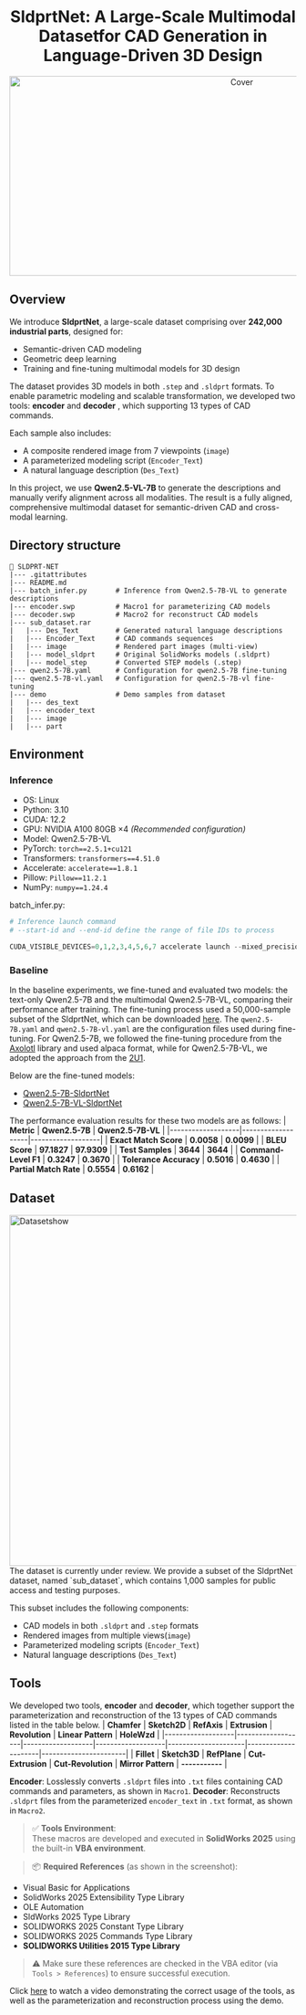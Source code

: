 
# <h1 align="center">SldprtNet: A Large-Scale Multimodal Datasetfor CAD Generation in Language-Driven 3D Design
<div align="center">
 <img width="800" height="350" alt="Cover"         
   src="https://github.com/user-attachments/assets/a7798122-b213-44eb-ba3d-4ad572e96e5d"
   />
   </div>

## Overview

We introduce **SldprtNet**, a large-scale dataset comprising over **242,000 industrial parts**, designed for:

- Semantic-driven CAD modeling  
- Geometric deep learning  
- Training and fine-tuning multimodal models for 3D design

The dataset provides 3D models in both `.step` and `.sldprt` formats. To enable parametric modeling and scalable transformation, we developed two tools: **encoder** and **decoder** , which supporting 13 types of CAD commands.

Each sample also includes:
- A composite rendered image from 7 viewpoints (`image`)  
- A parameterized modeling script (`Encoder_Text`)  
- A natural language description (`Des_Text`)

In this project, we use **Qwen2.5-VL-7B** to generate the descriptions and manually verify alignment across all modalities. The result is a fully aligned, comprehensive multimodal dataset for semantic-driven CAD and cross-modal learning.



## Directory structure
```
📁 SLDPRT-NET
|--- .gitattributes
|--- README.md
|--- batch_infer.py       # Inference from Qwen2.5-7B-VL to generate descriptions
|--- encoder.swp          # Macro1 for parameterizing CAD models
|--- decoder.swp          # Macro2 for reconstruct CAD models
|--- sub_dataset.rar
|   |--- Des_Text         # Generated natural language descriptions
|   |--- Encoder_Text     # CAD commands sequences
|   |--- image            # Rendered part images (multi-view)
|   |--- model_sldprt     # Original SolidWorks models (.sldprt)
|   |--- model_step       # Converted STEP models (.step)
|--- qwen2.5-7B.yaml      # Configuration for qwen2.5-7B fine-tuning
|--- qwen2.5-7B-vl.yaml   # Configuration for qwen2.5-7B-vl fine-tuning
|--- demo                 # Demo samples from dataset
|   |--- des_text
|   |--- encoder_text
|   |--- image
|   |--- part
```

## Environment
### Inference
- OS: Linux  
- Python: 3.10  
- CUDA: 12.2  
- GPU: NVIDIA A100 80GB ×4 *(Recommended configuration)*  
- Model: Qwen2.5-7B-VL
- PyTorch: `torch==2.5.1+cu121`  
- Transformers: `transformers==4.51.0`  
- Accelerate: `accelerate==1.8.1`  
- Pillow: `Pillow==11.2.1`  
- NumPy: `numpy==1.24.4`

batch_infer.py:
``` python
# Inference launch command
# --start-id and --end-id define the range of file IDs to process

CUDA_VISIBLE_DEVICES=0,1,2,3,4,5,6,7 accelerate launch --mixed_precision="bf16" batch_infer.py --start-id 000000 --end-id 242606
```
### Baseline
In the baseline experiments, we fine-tuned and evaluated two models: the text-only Qwen2.5-7B and the multimodal Qwen2.5-7B-VL, comparing their performance after training. The fine-tuning process used a 50,000-sample subset of the SldprtNet, which can be downloaded [here](https://drive.google.com/file/d/1iTzWHkMr797o8eUfB2IGAP3CJYXGyMJf/view?usp=drive_link). The `qwen2.5-7B.yaml` and `qwen2.5-7B-vl.yaml` are the configuration files used during fine-tuning. For Qwen2.5-7B, we followed the fine-tuning procedure from the [Axolotl](https://docs.axolotl.ai/) library and used alpaca format, while for Qwen2.5-7B-VL, we adopted the approach from the [2U1](https://github.com/2U1/Qwen2-VL-Finetune).

Below are the fine-tuned models:
- [Qwen2.5-7B-SldprtNet]()
- [Qwen2.5-7B-VL-SldprtNet]()

The performance evaluation results for these two models are as follows:
| **Metric**       | **Qwen2.5-7B**       | **Qwen2.5-7B-VL**        |
|-------------------|-------------------|-------------------|
| **Exact Match Score**  | **0.0058**       | **0.0099**       |
| **BLEU Score**  | **97.1827**       | **97.9309**       |
| **Test Samples**  | **3644**       | **3644**       |
| **Command-Level F1**  | **0.3247**       | **0.3670**       |
| **Tolerance Accuracy**  | **0.5016**       | **0.4630**       |
| **Partial Match Rate**  | **0.5554**       | **0.6162**       |


## Dataset
<img width="4135" height="615" alt="Datasetshow" src="https://github.com/user-attachments/assets/1d81ca23-5d14-4712-bd30-e2c95ccf917d" />
The dataset is currently under review. We provide a subset of the SldprtNet dataset, named `sub_dataset`, which contains 1,000 samples for public access and testing purposes.

This subset includes the following components:
- CAD models in both `.sldprt` and `.step` formats
- Rendered images from multiple views(`image`)
- Parameterized modeling scripts (`Encoder_Text`)
- Natural language descriptions (`Des_Text`)


## Tools
We developed two tools, **encoder** and **decoder**, which together support the parameterization and reconstruction of the 13 types of CAD commands listed in the table below.
| **Chamfer**       | **Sketch2D**       | **RefAxis**        | **Extrusion**      | **Revolution**       | **Linear Pattern**   | **HoleWzd**       |
|-------------------|-------------------|-------------------|-------------------|---------------------|---------------------|-----------------------|
| **Fillet**  | **Sketch3D**       | **RefPlane**       | **Cut-Extrusion**      | **Cut-Revolution**   | **Mirror Pattern** | **-----------**  |

**Encoder**: Losslessly converts `.sldprt` files into `.txt` files containing CAD commands and parameters, as shown in `Macro1`.
**Decoder**: Reconstructs `.sldprt` files from the parameterized `encoder_text` in `.txt` format, as shown in `Macro2`.


> ✅ **Tools Environment**:  
These macros are developed and executed in **SolidWorks 2025** using the built-in **VBA environment**.

> 📦 **Required References** (as shown in the screenshot):
- Visual Basic for Applications  
- SolidWorks 2025 Extensibility Type Library  
- OLE Automation  
- SldWorks 2025 Type Library  
- SOLIDWORKS 2025 Constant Type Library  
- SOLIDWORKS 2025 Commands Type Library  
- **SOLIDWORKS Utilities 2015 Type Library**

> ⚠️ Make sure these references are checked in the VBA editor (via `Tools > References`) to ensure successful execution.

Click [here](https://drive.google.com/file/d/1XW0dvzzBQb-7JnHoJG7ZGDoZaW7Ujzd9/view?usp=sharing) to watch a video demonstrating the correct usage of the tools, as well as the parameterization and reconstruction process using the demo.
